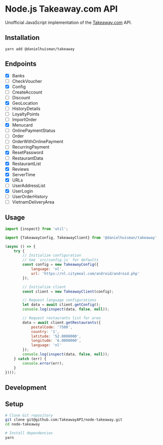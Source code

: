 # Node.js Takeaway.com API

Unofficial JavaScript implementation of the [Takeaway.com](https://www.takeaway.com) API.

## Installation
```
yarn add @danielhuisman/takeaway
```

## Endpoints
- [x] Banks
- [ ] CheckVoucher
- [x] Config
- [ ] CreateAccount
- [ ] Discount
- [x] GeoLocation
- [ ] HistoryDetails
- [ ] LoyaltyPoints
- [ ] ImportOrder
- [x] Menucard
- [ ] OnlinePaymentStatus
- [ ] Order
- [ ] OrderWithOnlinePayment
- [ ] RecurringPayment
- [x] ResetPassword
- [ ] RestaurantData
- [x] RestaurantList
- [x] Reviews
- [x] ServerTime
- [x] URLs
- [ ] UserAddressList
- [x] UserLogin
- [ ] UserOrderHistory
- [ ] VietnamDeliveryArea

## Usage
```javascript
import {inspect} from 'util';

import {TakeawayConfig, TakeawayClient} from '@danielhuisman/takeaway';

(async () => {
    try {
        // Initialize configuration
        // See `src/config.js` for defaults
        const config = new TakeawayConfig({
            language: 'nl',
            url: 'https://nl.citymeal.com/android/android.php'
        });

        // Initialize client
        const client = new TakeawayClient(config);

        // Request language configurations
        let data = await client.getConfig();
        console.log(inspect(data, false, null));

        // Request restaurants list for area
        data = await client.getRestaurants({
            postalCode: '7500',
            country: '1',
            latitude: '52.0000000',
            longitude: '6.0000000',
            language: 'nl'
        });
        console.log(inspect(data, false, null));
    } catch (err) {
        console.error(err);
    }
})();
```

## Development
## Setup
```bash
# Clone Git repository
git clone git@github.com:TakeawayAPI/node-takeaway.git
cd node-takeaway

# Install dependencies
yarn
```
